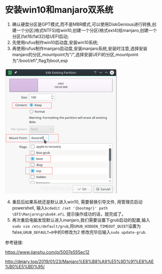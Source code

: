 # 安装win10和manjaro双系统
1. 确认硬盘分区是GPT模式,而不是MBR模式,可以使用DiskGenious进行转换,创建一个分区(格式NTFS)给win10,创建一个分区(格式ext4)给manjaro,创建一个分区(fat16/fat32)给UEFI启动;
2. 先使用rufus制作win10启动盘,安装win10系统;
3. 再使用rufus制作manjaro启动盘,安装manjaro系统,安装时注意,选择安装manjaro的分区,mountpoint为"/",选择安装UEFI的分区,mountpoint为"/boot/efi",flag为boot,esp

 ![uefi](./uefi.png)

4. 重启后如果系统还是默认进入win10, 需要替换引导文件, 用管理员启动powershell, 输入`bcdedit /set '{bootmgr}' path \EFI\Manjaro\grubx64.efi`. 提示操作成功的话，就完成了。
5. 再次重启电脑发现默认进入manjaro,我们需要设置下grub启动的配置,输入`sudo vim /etc/default/grub`,将`GRUB_HIDDEN_TIMEOUT_QUIET`设置为false,`GRUB_DEFAULT=0`中的0修改为2
修改完毕后输入`sudo update-grub`.

参考链接:

https://www.jianshu.com/p/5007e555ec12

http://dejary.top/2019/01/23/Manjaro%E8%B8%A9%E5%9D%91%E8%AE%B0%E5%BD%95/


